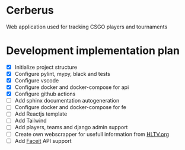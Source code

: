 # Cerberus
Web application used for tracking CSGO players and tournaments

# Development implementation plan
- [x] Initialize project structure
- [x] Configure pylint, mypy, black and tests
- [x] Configure vscode
- [x] Configure docker and docker-compose for api
- [x] Configure github actions
- [ ] Add sphinx documentation autogeneration
- [ ] Configure docker and docker-compose for fe
- [ ] Add Reactjs template
- [ ] Add Tailwind
- [ ] Add players, teams and django admin support
- [ ] Create own webscrapper for usefull information from [HLTV.org](https://www.hltv.org/)
- [ ] Add [Faceit](https://faceit.com) API support